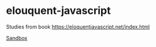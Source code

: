 # elouquent-javascript
Studies from book https://eloquentjavascript.net/index.html

[Sandbox](https://eloquentjavascript.net/code/)

